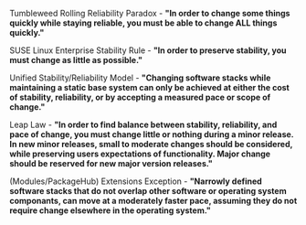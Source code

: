 
Tumbleweed Rolling Reliability Paradox - **"In order to change some things quickly while staying reliable, you must be able to change ALL things quickly."**

SUSE Linux Enterprise Stability Rule - **"In order to preserve stability, you must change as little as possible."**

Unified Stability/Reliability Model - **"Changing software stacks while maintaining a static base system can only be achieved at either the cost of stability, reliability, or by accepting a measured pace or scope of change."**

Leap Law - **"In order to find balance between stability, reliability, and pace of change, you must change little or nothing during a minor release. In new minor releases, small to moderate changes should be considered, while preserving users expectations of functionality. Major change should be reserved for new major version releases."**

(Modules/PackageHub) Extensions Exception - **"Narrowly defined software stacks that do not overlap other software or operating system componants, can move at a moderately faster pace, assuming they do not require change elsewhere in the operating system."**
